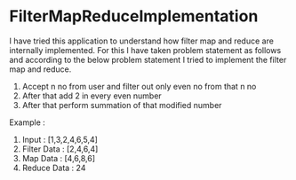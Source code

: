 # FilterMapReduceImplementation

I have tried this application to understand how filter map and reduce are internally implemented. For this I have taken problem statement as
follows and according to the below problem statement I tried to implement the filter map and reduce.

1. Accept n no from user and filter out only even no from that n no 
2. After that add 2 in every even number
3. After that perform summation of that modified number

Example :
1. Input       : [1,3,2,4,6,5,4]
2. Filter Data : [2,4,6,4]
3. Map Data    : [4,6,8,6]
4. Reduce Data : 24
